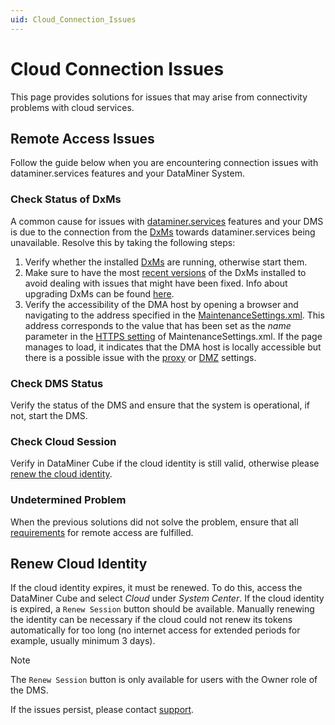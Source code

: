 ```yaml
---
uid: Cloud_Connection_Issues
---
```


# Cloud Connection Issues
This page provides solutions for issues that may arise from connectivity problems with cloud services.

## Remote Access Issues
Follow the guide below when you are encountering connection issues with dataminer.services features and your DataMiner System.

### Check Status of DxMs
A common cause for issues with [dataminer.services](xref:AboutCloudPlatform) features and your DMS is due to the connection from the [DxMs](xref:DataMinerExtensionModules) towards dataminer.services being unavailable. 
Resolve this by taking the following steps:
1. Verify whether the installed [DxMs](xref:DataMinerExtensionModules) are running, otherwise start them.
1. Make sure to have the most [recent versions](xref:DCP_change_log) of the DxMs installed to avoid dealing with issues that might have been fixed. Info about upgrading DxMs can be found [here](https://community.dataminer.services/dataminer-cloud-pack/).
1. Verify the accessibility of the DMA host by opening a browser and navigating to the address specified in the [MaintenanceSettings.xml](xref:MaintenanceSettings_xml). This address corresponds to the value that has been set as the *name* parameter in the [HTTPS setting](xref:Setting_up_HTTPS_on_a_DMA) of MaintenanceSettings.xml. If the page manages to load, it indicates that the DMA host is locally accessible but there is a possible issue with the [proxy](Connect_to_cloud_via_proxy) or [DMZ](Connect_to_cloud_with_DMZ) settings.

### Check DMS Status
Verify the status of the DMS and ensure that the system is operational, if not, start the DMS. 

### Check Cloud Session
Verify in DataMiner Cube if the cloud identity is still valid, otherwise please [renew the cloud identity](#renew-cloud-identity).

### Undetermined Problem
When the previous solutions did not solve the problem, ensure that all [requirements](xref:Accessing_DMS_remotely_with_Cube) for remote access are fulfilled.

## Renew Cloud Identity
If the cloud identity expires, it must be renewed. To do this, access the DataMiner Cube and select *Cloud* under *System Center*. If the cloud identity is expired, a ```Renew Session``` button should be available. Manually renewing the identity can be necessary if the cloud could not renew its tokens automatically for too long (no internet access for extended periods for example, usually minimum 3 days). 

>[!NOTE]
>The ```Renew Session``` button is only available for users with the Owner role of the DMS.


If the issues persist, please contact [support](https://skyline.be/contact/tech-support).